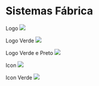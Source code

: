 # Sistemas Fábrica

Logo
![](https://s3-ap-northeast-1.amazonaws.com/g0v-hackmd-images/uploads/upload_114d88d9eaf9b9c096e446aade2668da.png)

Logo Verde
![](https://s3-ap-northeast-1.amazonaws.com/g0v-hackmd-images/uploads/upload_c4d6cc946be589b0b8bcef47a115a3f3.png)

Logo Verde e Preto
![](https://s3-ap-northeast-1.amazonaws.com/g0v-hackmd-images/uploads/upload_a2e639b0ea2e1944818bfacb24f7b65c.png)

Icon
![](https://s3-ap-northeast-1.amazonaws.com/g0v-hackmd-images/uploads/upload_2926e26315e72c583293d90132485a40.png)

Icon Verde
![](https://s3-ap-northeast-1.amazonaws.com/g0v-hackmd-images/uploads/upload_354996bcb85d6a2dac07942e7066358d.png)
